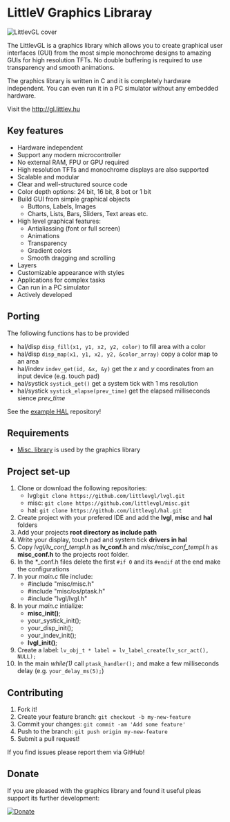 # LittleV Graphics Libraray

![LittlevGL cover](http://www.gl.littlev.hu/home/main_cover.png)

The LittlevGL is a graphics library which allows you to create graphical user interfaces (GUI) from the most simple monochrome designs to amazing GUIs for high resolution TFTs. No double buffering is required to use transparency and smooth animations.

The graphics library is written in C and it is completely hardware independent. You can even run it in a PC simulator without any embedded hardware.

Visit the http://gl.littlev.hu

## Key features
* Hardware independent
* Support any modern microcontroller
* No external RAM, FPU or GPU required
* High resolution TFTs and monochrome displays are also supported
* Scalable and modular
* Clear and well-structured source code
* Color depth options: 24 bit, 16 bit, 8 bot or 1 bit
* Build GUI from simple graphical objects
  * Buttons, Labels, Images
  * Charts, Lists, Bars, Sliders, Text areas etc.
* High level graphical features:
  * Antialiassing (font or full screen)
  * Animations
  * Transparency
  * Gradient colors
  * Smooth dragging and scrolling
* Layers
* Customizable appearance with styles
* Applications for complex tasks
* Can run in a PC simulator
* Actively developed

## Porting
The following functions has to be provided
* hal/disp `disp_fill(x1, y1, x2, y2, color)` to fill area with a color
* hal/disp `disp_map(x1, y1, x2, y2, &color_array)` copy a color map to an area
* hal/indev `indev_get(id, &x, &y)` get the *x* and *y* coordinates from an input device (e.g. touch pad)
* hal/systick `systick_get()` get a system tick with 1 ms resolution
* hal/systick `systick_elapse(prev_time)` get the elapsed milliseconds sience *prev_time*

See the [example HAL](https://github.com/littlevgl/hal) repository!

## Requirements
* [Misc. library](https://github.com/littlevgl/misc) is used by the graphics library

## Project set-up
1. Clone or download the following repositories:
   * lvgl:`git clone https://github.com/littlevgl/lvgl.git`  
   * misc: `git clone https://github.com/littlevgl/misc.git` 
   * hal: `git clone https://github.com/littlevgl/hal.git`
2. Create project with your prefered IDE and add the **lvgl**, **misc** and **hal** folders 
3. Add your projects **root directory as include path** 
4. Write your display, touch pad and system tick **drivers in hal**
5. Copy *lvgl/lv_conf_templ.h* as **lv_conf.h** and *misc/misc_conf_templ.h* as **misc_conf.h** to the projects root folder.
6. In the *_conf.h files delete the first `#if 0` and its `#endif` at the end make the configurations
7. In your *main.c* file include: 
   * #include "misc/misc.h" 
   * #include "misc/os/ptask.h"
   * #include "lvgl/lvgl.h"   
8. In your *main.c* intialize:
   * **misc_init()**;
   * your_systick_init();
   * your_disp_init();
   * your_indev_init();
   * **lvgl_init()**;
10. Create a label: `lv_obj_t * label = lv_label_create(lv_scr_act(), NULL);`  
11. In the main *while(1)* call `ptask_handler();` and make a few milliseconds delay (e.g. `your_delay_ms(5);`) 



## Contributing
1. Fork it!
2. Create your feature branch: `git checkout -b my-new-feature`
3. Commit your changes: `git commit -am 'Add some feature'`
4. Push to the branch: `git push origin my-new-feature`
5. Submit a pull request!

If you find issues please report them via GitHub!

## Donate
If you are pleased with the graphics library and found it useful pleas support its further development:

[![Donate](https://www.paypalobjects.com/en_US/i/btn/btn_donateCC_LG.gif)](https://www.paypal.com/cgi-bin/webscr?cmd=_s-xclick&hosted_button_id=LWHHAQYZMRQJS)

